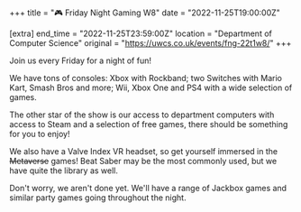 +++
title = "🎮 Friday Night Gaming W8"
date = "2022-11-25T19:00:00Z"

[extra]
end_time = "2022-11-25T23:59:00Z"
location = "Department of Computer Science"
original = "https://uwcs.co.uk/events/fng-22t1w8/"
+++

Join us every Friday for a night of fun\!

We have tons of consoles: Xbox with Rockband; two Switches with Mario Kart, Smash Bros and more; Wii, Xbox One and PS4 with a wide selection of games.

The other star of the show is our access to department computers with access to Steam and a selection of free games, there should be something for you to enjoy\!

We also have a Valve Index VR headset, so get yourself immersed in the ~~Metaverse~~ games\! Beat Saber may be the most commonly used, but we have quite the library as well.

Don't worry, we aren't done yet. We'll have a range of Jackbox games and similar party games going throughout the night.

